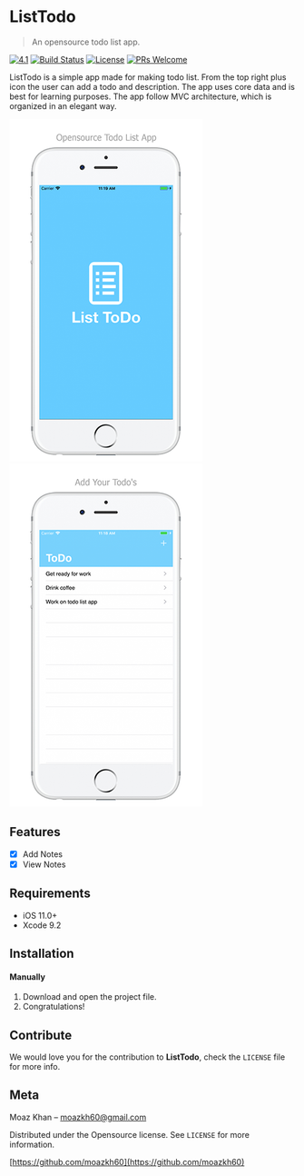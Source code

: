 # ListTodo
> An opensource todo list app.

[![4.1][swift-image]][swift-url]
[![Build Status][travis-image]][travis-url]
[![License][license-image]][license-url]
[![PRs Welcome](https://img.shields.io/badge/PRs-welcome-brightgreen.svg?style=flat-square)](http://makeapullrequest.com)

ListTodo is a simple app made for making todo list. From the top right plus icon the user can add a todo and description. The app uses core data and is best for learning purposes. The app follow MVC architecture, which is organized in an elegant way.

![](./Screenshots/loading.png) ![](./Screenshots/home.png)

## Features

- [x] Add Notes
- [x] View Notes

## Requirements

- iOS 11.0+
- Xcode 9.2

## Installation

#### Manually
1. Download and open the project file.  
2. Congratulations!  

## Contribute

We would love you for the contribution to **ListTodo**, check the ``LICENSE`` file for more info.

## Meta

Moaz Khan – moazkh60@gmail.com

Distributed under the Opensource license. See ``LICENSE`` for more information.

[https://github.com/moazkh60](https://github.com/moazkh60)

[swift-image]:https://img.shields.io/badge/swift-3.0-orange.svg
[swift-url]: https://swift.org/
[license-image]: https://img.shields.io/badge/License-MIT-blue.svg
[license-url]: LICENSE
[travis-image]: https://img.shields.io/travis/dbader/node-datadog-metrics/master.svg?style=flat-square
[travis-url]: https://travis-ci.org/dbader/node-datadog-metrics
[codebeat-image]: https://codebeat.co/badges/c19b47ea-2f9d-45df-8458-b2d952fe9dad
[codebeat-url]: https://codebeat.co/projects/github-com-vsouza-awesomeios-com
